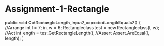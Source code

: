 # Assignment-1-Rectangle

 public void GetRectangleLength_input7_expectedLengthEquals7()
        {
            //Arrange
            int l = 7;
            int w = 6;
            Rectangleclass test = new Rectangleclass(l, w);
            //Act
            int length = test.GetRectangleLength();
            //Assert
            Assert.AreEqual(l, length);
        }
